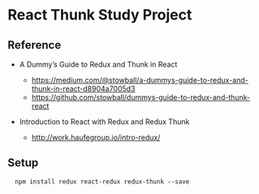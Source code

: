 # React Thunk Study Project

## Reference 
- A Dummy’s Guide to Redux and Thunk in React
  - https://medium.com/@stowball/a-dummys-guide-to-redux-and-thunk-in-react-d8904a7005d3
  - https://github.com/stowball/dummys-guide-to-redux-and-thunk-react

- Introduction to React with Redux and Redux Thunk
  - http://work.haufegroup.io/intro-redux/


## Setup
```
  npm install redux react-redux redux-thunk --save
```